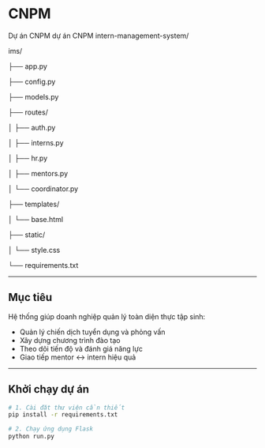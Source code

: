 # CNPM
Dự án CNPM
dự án CNPM intern-management-system/

ims/

├── app.py

├── config.py

├── models.py

├── routes/

│   ├── auth.py

│   ├── interns.py

│   ├── hr.py

│   ├── mentors.py

│   └── coordinator.py

├── templates/

│   └── base.html

├── static/

│   └── style.css

└── requirements.txt

---

##  Mục tiêu

Hệ thống giúp doanh nghiệp quản lý toàn diện thực tập sinh:
- Quản lý chiến dịch tuyển dụng và phỏng vấn
- Xây dựng chương trình đào tạo
- Theo dõi tiến độ và đánh giá năng lực
- Giao tiếp mentor ↔ intern hiệu quả

---

##  Khởi chạy dự án

```bash
# 1. Cài đặt thư viện cần thiết
pip install -r requirements.txt

# 2. Chạy ứng dụng Flask
python run.py

